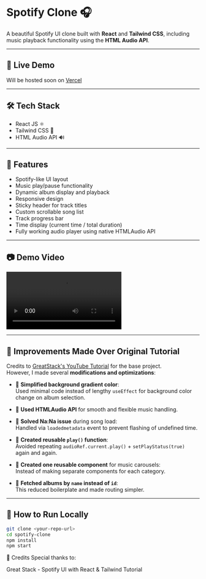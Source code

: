 # Spotify Clone 🎧

A beautiful Spotify UI clone built with **React** and **Tailwind CSS**, including music playback functionality using the **HTML Audio API**.

---

## 🚀 Live Demo

Will be hosted soon on [Vercel](https://vercel.com)

---

## 🛠 Tech Stack

- React JS ⚛️
- Tailwind CSS 💨
- HTML Audio API 🔊

---

## 📌 Features

- Spotify-like UI layout
- Music play/pause functionality
- Dynamic album display and playback
- Responsive design
- Sticky header for track titles
- Custom scrollable song list
- Track progress bar
- Time display (current time / total duration)
- Fully working audio player using native HTMLAudio API

---

## 📷 Demo Video

![Demo](./assets/SpotifyCloneDemo.mp4)

---

## 🎯 Improvements Made Over Original Tutorial

Credits to [GreatStack's YouTube Tutorial](https://youtu.be/amFYvQK4huo?si=pwC0TFnAIX21BV61) for the base project.  
However, I made several **modifications and optimizations**:

- 🔵 **Simplified background gradient color**:  
  Used minimal code instead of lengthy `useEffect` for background color change on album selection.

- 🔵 **Used HTMLAudio API** for smooth and flexible music handling.

- 🔵 **Solved Na:Na issue** during song load:  
  Handled via `loadedmetadata` event to prevent flashing of undefined time.

- 🔵 **Created reusable `play()` function**:  
  Avoided repeating `audioRef.current.play()` + `setPlayStatus(true)` again and again.

- 🔵 **Created one reusable component** for music carousels:  
  Instead of making separate components for each category.

- 🔵 **Fetched albums by `name` instead of `id`**:  
  This reduced boilerplate and made routing simpler.

---

## 🧠 How to Run Locally

```bash
git clone <your-repo-url>
cd spotify-clone
npm install
npm start
```

🙏 Credits
Special thanks to:

Great Stack - Spotify UI with React & Tailwind Tutorial
